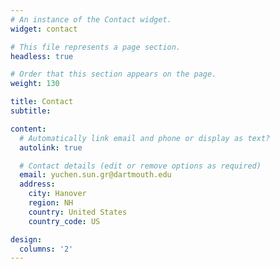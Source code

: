 ```yaml
---
# An instance of the Contact widget.
widget: contact

# This file represents a page section.
headless: true

# Order that this section appears on the page.
weight: 130

title: Contact
subtitle:

content:
  # Automatically link email and phone or display as text?
  autolink: true

  # Contact details (edit or remove options as required)
  email: yuchen.sun.gr@dartmouth.edu
  address:
    city: Hanover
    region: NH
    country: United States
    country_code: US

design:
  columns: '2'
---
```

